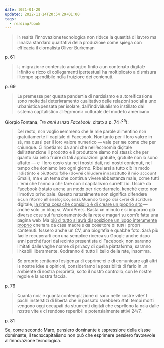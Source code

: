 ```yaml
---
date: 2021-01-20
updated: 2022-11-14T20:54:29+01:00
tags:
  - reading/book
---
```

> in realtà l’innovazione tecnologica non riduce la quantità di lavoro ma innalza standard qualitativi della produzione come spiega con efficacia il giornalista Oliver Burkeman

p. 61

> la migrazione contenuto analogico finito a un contenuto digitale infinito e ricco di collegamenti ipertestuali ha moltiplicato a dismisura il tempo spendibile nella fruizione dei contenuti.

p. 69

> Le premesse per questa pandemia di narcisismo e autoreificazione sono molte dal deterioramento qualitativo delle relazioni sociali a uno urbanistica pensata per isolare, dall’individualismo instillato dal sistema capitalistico all’egrmonia culturale del modello americano

Giorgio Fontana, <cite>[Tre anni senza Facebook](https://doppiozero.com/materiali/tre-anni-senza-facebook 'Tre anni senza Facebook')</cite>, citato a p. 74 (<sup>29</sup>):

> Del resto, non voglio nemmeno che le mie parole alimentino non gratuitamente il capitale di Facebook. Non tanto per il loro valore in sé, ma quasi per il loro valore numerico — vale per me come che per chiunque. Ci ripetiamo da anni che nell’economia digitale dell’attenzione il prodotto e il produttore siamo noi stessi: che per quanto sia bello fruire di tali applicazioni gratuite, gratuite non lo sono affatto — e il loro costo sta nei i nostri dati, nei nostri contenuti, nel tempo che doniamo loro ogni giorno. Ribellarsi a tutto ciò in modo indistinto è piuttosto folle (dovrei chiudere innanzitutto il mio account Gmail), ma è un tema che continua vivere abbastanza male, come tutti i temi che hanno a che fare con il capitalismo surrettizio. Uscire da Facebook è stato anche un modo per ricordarmelo, benché certo non il motivo principale. Questo naturalmente non significa difendere alcun ritorno all’analogico, anzi. Quando tengo dei corsi di scrittura digitale, <u>la prima cosa che consiglio è di creare un proprio sito</u> — anche solo un blog su WordPress. Basta un minuto e si imparano già diverse cose sul funzionamento della rete e magari su com’è fatta una pagina web. Ma <u>più di tutto si avrà disposizione un luogo interamente proprio</u> che farà da casa madre e da collettore di tutti i propri contenuti: fossero anche un CV, una biografia e qualche foto. Sarà più facile recuperarli con una semplice ricerca su Google anche dopo anni perché fuori dal recinto presentista di Facebook; non saranno limitati dalle vaghe norme di privacy di quella piattaforma; saranno linkabili liberamente. Godranno di tutto il bello della rete, insomma.

> Se proprio sentiamo l’esigenza di esprimerci e di comunicare agli altri le nostre idee e opinioni, consideriamo la possibilità di farlo in un ambiente di nostra proprietà, sotto il nostro controllo, con le nostre regole e la nostra faccia.

p. 76

> Quanta noia e quanta contemplazione ci sono nelle nostre vite? I pochi insterstizi di libertà che in passato sarebbero stati tempi morti vengono oggi occupati da strumenti digitali che espellono la noia dalle nostre vite e ci rendono reperibili e potenzialmente attivi 24/7.

p. 81

Se, come secondo Marx, pensiero dominante è espressione della classe dominante, il tecnocapitalismo non può che esprimere pensiero favorevole all’innovazione tecnologica.
